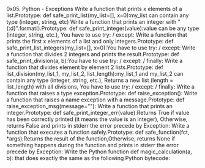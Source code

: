 0x05. Python - Exceptions
Write a function that prints x elements of a list.Prototype: def safe_print_list(my_list=[], x=0):my_list can contain any type (integer, string, etc)
Write a function that prints an integer with "{:d}".format().Prototype: def safe_print_integer(value):value can be any type (integer, string, etc.), You have to use try: / except:
Write a function that prints the first x elements of a list and only integers.Prototype: def safe_print_list_integers(my_list=[], x=0):You have to use try: / except:
Write a function that divides 2 integers and prints the result.Prototype: def safe_print_division(a, b):You have to use try: / except: / finally:
Write a function that divides element by element 2 lists.Prototype: def list_division(my_list_1, my_list_2, list_length):my_list_1 and my_list_2 can contain any type (integer, string, etc.), Returns a new list (length = list_length) with all divisions, You have to use try: / except: / finally:
Write a function that raises a type exception.Prototype: def raise_exception():
Write a function that raises a name exception with a message.Prototype: def raise_exception_msg(message=""):
Write a function that prints an integer.Prototype: def safe_print_integer_err(value):Returns True if value has been correctly printed (it means the value is an integer), Otherwise, returns False and prints in stderr the error precede by Exception:
Write a function that executes a function safely.Prototype: def safe_function(fct, *args):Returns the result of the function,Otherwise, returns None if something happens during the function and prints in stderr the error precede by Exception:
Write the Python function def magic_calculation(a, b): that does exactly the same as the following Python bytecode:
